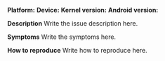 **Platform:** 
**Device:** 
**Kernel version:** 
**Android version:** 

**Description**
Write the issue description here.

**Symptoms**
Write the symptoms here.

**How to reproduce**
Write how to reproduce here.
